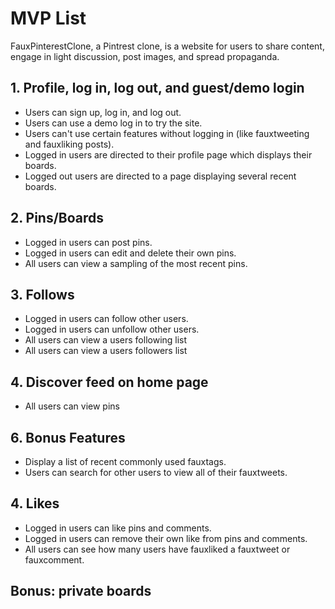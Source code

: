 # MVP List

FauxPinterestClone, a Pintrest clone, is a website for users to share content, engage in light discussion, post images, and spread propaganda.

## 1. Profile, log in, log out, and guest/demo login

* Users can sign up, log in, and log out.
* Users can use a demo log in to try the site.
* Users can't use certain features without logging in (like fauxtweeting and fauxliking posts).
* Logged in users are directed to their profile page which displays their boards.
* Logged out users are directed to a page displaying several recent boards.

## 2. Pins/Boards

* Logged in users can post pins.
* Logged in users can edit and delete their own pins.
* All users can view a sampling of the most recent pins.

## 3. Follows
* Logged in users can follow other users.
* Logged in users can unfollow other users.
* All users can view a users following list
* All users can view a users followers list

## 4. Discover feed on home page
* All users can view pins

## 6. Bonus Features

* Display a list of recent commonly used fauxtags.
* Users can search for other users to view all of their fauxtweets.

## 4. Likes

* Logged in users can like pins and comments.
* Logged in users can remove their own like from pins and comments.
* All users can see how many users have fauxliked a fauxtweet or fauxcomment.

## Bonus: private boards


